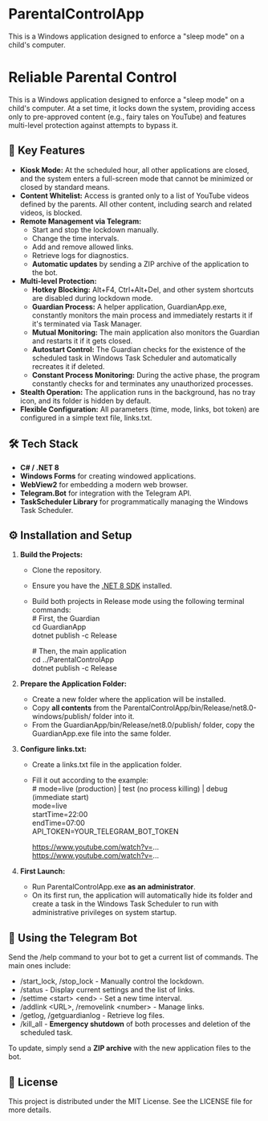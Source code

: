 # ParentalControlApp
This is a Windows application designed to enforce a "sleep mode" on a child's computer.
# **Reliable Parental Control**

This is a Windows application designed to enforce a "sleep mode" on a child's computer. At a set time, it locks down the system, providing access only to pre-approved content (e.g., fairy tales on YouTube) and features multi-level protection against attempts to bypass it.

## **🚀 Key Features**

* **Kiosk Mode:** At the scheduled hour, all other applications are closed, and the system enters a full-screen mode that cannot be minimized or closed by standard means.  
* **Content Whitelist:** Access is granted only to a list of YouTube videos defined by the parents. All other content, including search and related videos, is blocked.  
* **Remote Management via Telegram:**  
  * Start and stop the lockdown manually.  
  * Change the time intervals.  
  * Add and remove allowed links.  
  * Retrieve logs for diagnostics.  
  * **Automatic updates** by sending a ZIP archive of the application to the bot.  
* **Multi-level Protection:**  
  * **Hotkey Blocking:** Alt+F4, Ctrl+Alt+Del, and other system shortcuts are disabled during lockdown mode.  
  * **Guardian Process:** A helper application, GuardianApp.exe, constantly monitors the main process and immediately restarts it if it's terminated via Task Manager.  
  * **Mutual Monitoring:** The main application also monitors the Guardian and restarts it if it gets closed.  
  * **Autostart Control:** The Guardian checks for the existence of the scheduled task in Windows Task Scheduler and automatically recreates it if deleted.  
  * **Constant Process Monitoring:** During the active phase, the program constantly checks for and terminates any unauthorized processes.  
* **Stealth Operation:** The application runs in the background, has no tray icon, and its folder is hidden by default.  
* **Flexible Configuration:** All parameters (time, mode, links, bot token) are configured in a simple text file, links.txt.

## **🛠️ Tech Stack**

* **C\# / .NET 8**  
* **Windows Forms** for creating windowed applications.  
* **WebView2** for embedding a modern web browser.  
* **Telegram.Bot** for integration with the Telegram API.  
* **TaskScheduler Library** for programmatically managing the Windows Task Scheduler.

## **⚙️ Installation and Setup**

1. **Build the Projects:**  
   * Clone the repository.  
   * Ensure you have the [.NET 8 SDK](https://dotnet.microsoft.com/download/dotnet/8.0) installed.  
   * Build both projects in Release mode using the following terminal commands:  
     \# First, the Guardian  
     cd GuardianApp  
     dotnet publish \-c Release

     \# Then, the main application  
     cd ../ParentalControlApp  
     dotnet publish \-c Release

2. **Prepare the Application Folder:**  
   * Create a new folder where the application will be installed.  
   * Copy **all contents** from the ParentalControlApp/bin/Release/net8.0-windows/publish/ folder into it.  
   * From the GuardianApp/bin/Release/net8.0/publish/ folder, copy the GuardianApp.exe file into the same folder.  
3. **Configure links.txt:**  
   * Create a links.txt file in the application folder.  
   * Fill it out according to the example:  
     \# mode=live (production) | test (no process killing) | debug (immediate start)  
     mode=live  
     startTime=22:00  
     endTime=07:00  
     API\_TOKEN=YOUR\_TELEGRAM\_BOT\_TOKEN

     https://www.youtube.com/watch?v=...  
     https://www.youtube.com/watch?v=...

4. **First Launch:**  
   * Run ParentalControlApp.exe **as an administrator**.  
   * On its first run, the application will automatically hide its folder and create a task in the Windows Task Scheduler to run with administrative privileges on system startup.

## **📲 Using the Telegram Bot**

Send the /help command to your bot to get a current list of commands. The main ones include:

* /start\_lock, /stop\_lock \- Manually control the lockdown.  
* /status \- Display current settings and the list of links.  
* /settime \<start\> \<end\> \- Set a new time interval.  
* /addlink \<URL\>, /removelink \<number\> \- Manage links.  
* /getlog, /getguardianlog \- Retrieve log files.  
* /kill\_all \- **Emergency shutdown** of both processes and deletion of the scheduled task.

To update, simply send a **ZIP archive** with the new application files to the bot.

## **📄 License**

This project is distributed under the MIT License. See the LICENSE file for more details.
